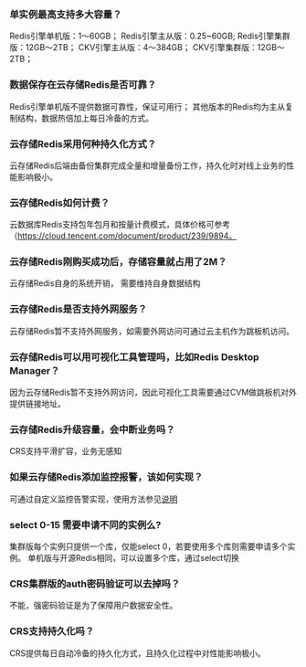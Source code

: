 ### 单实例最高支持多大容量？
Redis引擎单机版：1～60GB；
Redis引擎主从版：0.25~60GB;
Redis引擎集群版：12GB～2TB；
CKV引擎主从版：4～384GB；
CKV引擎集群版：12GB～2TB；

### 数据保存在云存储Redis是否可靠？
Redis引擎单机版不提供数据可靠性，保证可用行；
其他版本的Redis均为主从复制结构，数据热倍加上每日冷备的方式。

### 云存储Redis采用何种持久化方式？
云存储Redis后端由备份集群完成全量和增量备份工作，持久化时对线上业务的性能影响极小。

### 云存储Redis如何计费？
云数据库Redis支持包年包月和按量计费模式，具体价格可参考（https://cloud.tencent.com/document/product/239/9894。

### 云存储Redis刚购买成功后，存储容量就占用了2M？
云存储Redis自身的系统开销， 需要维持自身数据结构

### 云存储Redis是否支持外网服务？
云存储Redis暂不支持外网服务，如需要外网访问可通过云主机作为跳板机访问。

### 云存储Redis可以用可视化工具管理吗，比如Redis Desktop Manager？
因为云存储Redis暂不支持外网访问，因此可视化工具需要通过CVM做跳板机对外提供链接地址。

### 云存储Redis升级容量，会中断业务吗？
CRS支持平滑扩容，业务无感知

### 如果云存储Redis添加监控报警，该如何实现？
可通过自定义监控告警实现，使用方法参见[说明](/doc/product/248/%E5%91%8A%E8%AD%A6%E9%85%8D%E7%BD%AE)

### select 0-15 需要申请不同的实例么?
集群版每个实例只提供一个库，仅能select 0，若要使用多个库则需要申请多个实例。
单机版与开源Redis相同，可以设置多个库，通过select切换

### CRS集群版的auth密码验证可以去掉吗？
不能，强密码验证是为了保障用户数据安全性。

### CRS支持持久化吗？
CRS提供每日自动冷备的持久化方式，且持久化过程中对性能影响极小。
